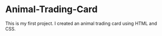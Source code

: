 # Animal-Trading-Card

This is my first project. I created an animal trading card using HTML and CSS.
